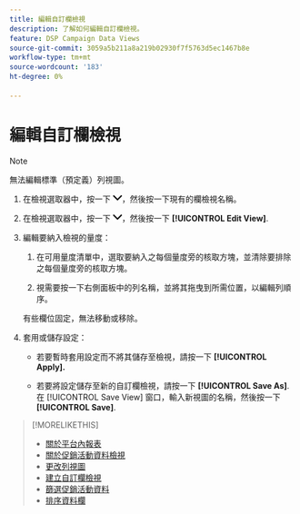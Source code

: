 ```yaml
---
title: 編輯自訂欄檢視
description: 了解如何編輯自訂欄檢視。
feature: DSP Campaign Data Views
source-git-commit: 3059a5b211a8a219b02930f7f5763d5ec1467b8e
workflow-type: tm+mt
source-wordcount: '183'
ht-degree: 0%

---
```


# 編輯自訂欄檢視

>[!NOTE]
>
>無法編輯標準（預定義）列視圖。

1. 在檢視選取器中，按一下 ![向下箭頭](/help/dsp/assets/chevron-down.png)，然後按一下現有的欄檢視名稱。

1. 在檢視選取器中，按一下 ![向下箭頭](/help/dsp/assets/chevron-down.png)，然後按一下 **[!UICONTROL Edit View]**.

1. 編輯要納入檢視的量度：

   1. 在可用量度清單中，選取要納入之每個量度旁的核取方塊，並清除要排除之每個量度旁的核取方塊。

   1. 視需要按一下右側面板中的列名稱，並將其拖曳到所需位置，以編輯列順序。

   有些欄位固定，無法移動或移除。

1. 套用或儲存設定：

   * 若要暫時套用設定而不將其儲存至檢視，請按一下 **[!UICONTROL Apply].**

   * 若要將設定儲存至新的自訂欄檢視，請按一下 **[!UICONTROL Save As]**. 在 [!UICONTROL Save View] 窗口，輸入新視圖的名稱，然後按一下 **[!UICONTROL Save]**.

>[!MORELIKETHIS]
>
>* [關於平台內報表](campaign-reports-about.md)
>* [關於促銷活動資料檢視](campaign-data-views-about.md)
>* [更改列視圖](column-view-change.md)
>* [建立自訂欄檢視](column-view-create.md)
>* [篩選促銷活動資料](campaign-data-filter.md)
>* [排序資料欄](campaign-data-sort.md)

